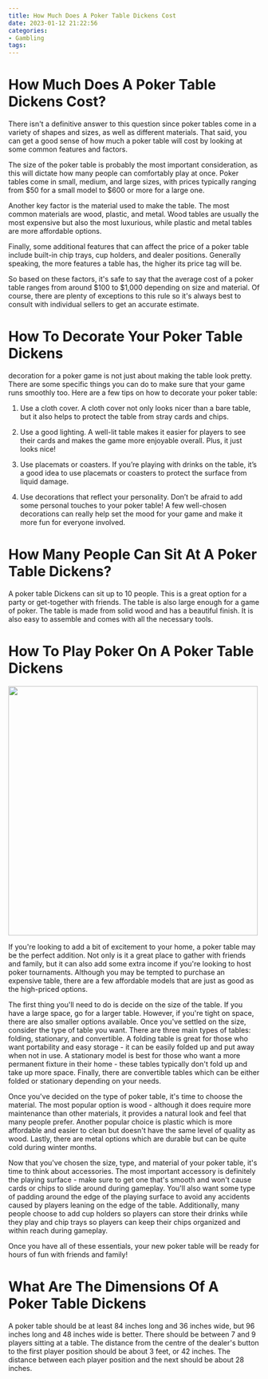 ```yaml
---
title: How Much Does A Poker Table Dickens Cost
date: 2023-01-12 21:22:56
categories:
- Gambling
tags:
---
```



#  How Much Does A Poker Table Dickens Cost?

There isn't a definitive answer to this question since poker tables come in a variety of shapes and sizes, as well as different materials. That said, you can get a good sense of how much a poker table will cost by looking at some common features and factors.

The size of the poker table is probably the most important consideration, as this will dictate how many people can comfortably play at once. Poker tables come in small, medium, and large sizes, with prices typically ranging from $50 for a small model to $600 or more for a large one.

Another key factor is the material used to make the table. The most common materials are wood, plastic, and metal. Wood tables are usually the most expensive but also the most luxurious, while plastic and metal tables are more affordable options.

Finally, some additional features that can affect the price of a poker table include built-in chip trays, cup holders, and dealer positions. Generally speaking, the more features a table has, the higher its price tag will be.

So based on these factors, it's safe to say that the average cost of a poker table ranges from around $100 to $1,000 depending on size and material. Of course, there are plenty of exceptions to this rule so it's always best to consult with individual sellers to get an accurate estimate.

#  How To Decorate Your Poker Table Dickens




 decoration for a poker game is not just about making the table look pretty. There are some specific things you can do to make sure that your game runs smoothly too. Here are a few tips on how to decorate your poker table:

1. Use a cloth cover. A cloth cover not only looks nicer than a bare table, but it also helps to protect the table from stray cards and chips.

2. Use a good lighting. A well-lit table makes it easier for players to see their cards and makes the game more enjoyable overall. Plus, it just looks nice!

3. Use placemats or coasters. If you’re playing with drinks on the table, it’s a good idea to use placemats or coasters to protect the surface from liquid damage.

4. Use decorations that reflect your personality. Don’t be afraid to add some personal touches to your poker table! A few well-chosen decorations can really help set the mood for your game and make it more fun for everyone involved.

#  How Many People Can Sit At A Poker Table Dickens?

A poker table Dickens can sit up to 10 people. This is a great option for a party or get-together with friends. The table is also large enough for a game of poker. The table is made from solid wood and has a beautiful finish. It is also easy to assemble and comes with all the necessary tools.

#  How To Play Poker On A Poker Table Dickens

<img src="https://i.imgur.com/zYIQVjc.png" width="500">

If you're looking to add a bit of excitement to your home, a poker table may be the perfect addition. Not only is it a great place to gather with friends and family, but it can also add some extra income if you're looking to host poker tournaments. Although you may be tempted to purchase an expensive table, there are a few affordable models that are just as good as the high-priced options.

The first thing you'll need to do is decide on the size of the table. If you have a large space, go for a larger table. However, if you're tight on space, there are also smaller options available. Once you've settled on the size, consider the type of table you want. There are three main types of tables: folding, stationary, and convertible. A folding table is great for those who want portability and easy storage - it can be easily folded up and put away when not in use. A stationary model is best for those who want a more permanent fixture in their home - these tables typically don't fold up and take up more space. Finally, there are convertible tables which can be either folded or stationary depending on your needs.

Once you've decided on the type of poker table, it's time to choose the material. The most popular option is wood - although it does require more maintenance than other materials, it provides a natural look and feel that many people prefer. Another popular choice is plastic which is more affordable and easier to clean but doesn't have the same level of quality as wood. Lastly, there are metal options which are durable but can be quite cold during winter months.

Now that you've chosen the size, type, and material of your poker table, it's time to think about accessories. The most important accessory is definitely the playing surface - make sure to get one that's smooth and won't cause cards or chips to slide around during gameplay. You'll also want some type of padding around the edge of the playing surface to avoid any accidents caused by players leaning on the edge of the table. Additionally, many people choose to add cup holders so players can store their drinks while they play and chip trays so players can keep their chips organized and within reach during gameplay.

Once you have all of these essentials, your new poker table will be ready for hours of fun with friends and family!

#  What Are The Dimensions Of A Poker Table Dickens

A poker table should be at least 84 inches long and 36 inches wide, but 96 inches long and 48 inches wide is better. There should be between 7 and 9 players sitting at a table. The distance from the centre of the dealer's button to the first player position should be about 3 feet, or 42 inches. The distance between each player position and the next should be about 28 inches.